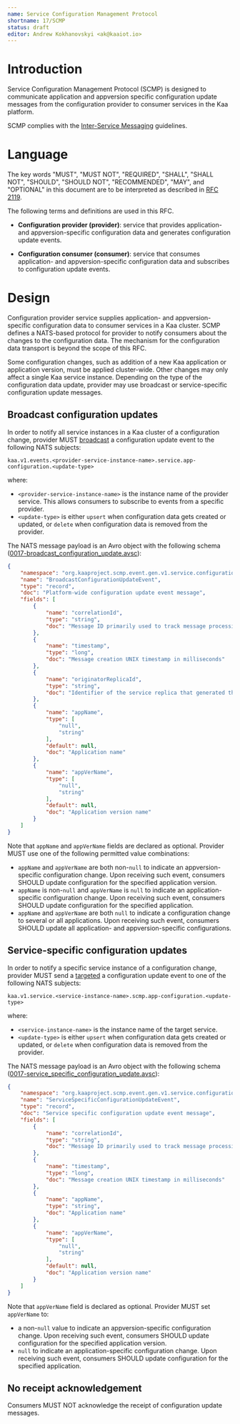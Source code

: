 ```yaml
---
name: Service Configuration Management Protocol
shortname: 17/SCMP
status: draft
editor: Andrew Kokhanovskyi <ak@kaaiot.io>
---
```


<!-- toc -->


# Introduction

Service Configuration Management Protocol (SCMP) is designed to communicate application and appversion specific configuration update messages from the configuration provider to consumer services in the Kaa platform.

SCMP complies with the [Inter-Service Messaging](/0003/README.md) guidelines.


# Language

The key words "MUST", "MUST NOT", "REQUIRED", "SHALL", "SHALL NOT", "SHOULD", "SHOULD NOT", "RECOMMENDED", "MAY", and "OPTIONAL" in this document are to be interpreted as described in [RFC 2119](https://tools.ietf.org/html/rfc2119).

The following terms and definitions are used in this RFC.

- **Configuration provider (provider)**: service that provides application- and appversion-specific configuration data and generates configuration update events.

- **Configuration consumer (consumer)**: service that consumes application- and appversion-specific configuration data and subscribes to configuration update events.


# Design

Configuration provider service supplies application- and appversion-specific configuration data to consumer services in a Kaa cluster.
SCMP defines a NATS-based protocol for provider to notify consumers about the changes to the configuration data.
The mechanism for the configuration data transport is beyond the scope of this RFC.

Some configuration changes, such as addition of a new Kaa application or application version, must be applied cluster-wide.
Other changes may only affect a single Kaa service instance.
Depending on the type of the configuration data update, provider may use broadcast or service-specific configuration update messages.


## Broadcast configuration updates

In order to notify all service instances in a Kaa cluster of a configuration change, provider MUST [broadcast](/0003/README.md#broadcast-messaging) a configuration update event to the following NATS subjects:

```
kaa.v1.events.<provider-service-instance-name>.service.app-configuration.<update-type>
```

where:
- `<provider-service-instance-name>` is the instance name of the provider service.
This allows consumers to subscribe to events from a specific provider.
- `<update-type>` is either `upsert` when configuration data gets created or updated, or `delete` when configuration data is removed from the provider.

The NATS message payload is an Avro object with the following schema ([0017-broadcast_configuration_update.avsc](./0017-broadcast_configuration_update.avsc)):

```json
{
    "namespace": "org.kaaproject.scmp.event.gen.v1.service.configuration",
    "name": "BroadcastConfigurationUpdateEvent",
    "type": "record",
    "doc": "Platform-wide configuration update event message",
    "fields": [
        {
            "name": "correlationId",
            "type": "string",
            "doc": "Message ID primarily used to track message processing across services"
        },
        {
            "name": "timestamp",
            "type": "long",
            "doc": "Message creation UNIX timestamp in milliseconds"
        },
        {
            "name": "originatorReplicaId",
            "type": "string",
            "doc": "Identifier of the service replica that generated the event"
        },
        {
            "name": "appName",
            "type": [
                "null",
                "string"
            ],
            "default": null,
            "doc": "Application name"
        },
        {
            "name": "appVerName",
            "type": [
                "null",
                "string"
            ],
            "default": null,
            "doc": "Application version name"
        }
    ]
}
```

Note that `appName` and `appVerName` fields are declared as optional.
Provider MUST use one of the following permitted value combinations:
- `appName` and `appVerName` are both non-`null` to indicate an appversion-specific configuration change.
  Upon receiving such event, consumers SHOULD update configuration for the specified application version.
- `appName` is non-`null` and `appVerName` is `null` to indicate an application-specific configuration change.
  Upon receiving such event, consumers SHOULD update configuration for the specified application.
- `appName` and `appVerName` are both `null` to indicate a configuration change to several or all applications.
  Upon receiving such event, consumers SHOULD update all application- and appversion-specific configurations.


## Service-specific configuration updates

In order to notify a specific service instance of a configuration change, provider MUST send a [targeted](/0003/README.md#broadcast-messaging) a configuration update event to one of the following NATS subjects:

```
kaa.v1.service.<service-instance-name>.scmp.app-configuration.<update-type>
```

where:
- `<service-instance-name>` is the instance name of the target service.
- `<update-type>` is either `upsert` when configuration data gets created or updated, or `delete` when configuration data is removed from the provider.

The NATS message payload is an Avro object with the following schema ([0017-service_specific_configuration_update.avsc](./0017-service_specific_configuration_update.avsc)):

```json
{
    "namespace": "org.kaaproject.scmp.event.gen.v1.service.configuration",
    "name": "ServiceSpecificConfigurationUpdateEvent",
    "type": "record",
    "doc": "Service specific configuration update event message",
    "fields": [
        {
            "name": "correlationId",
            "type": "string",
            "doc": "Message ID primarily used to track message processing across services"
        },
        {
            "name": "timestamp",
            "type": "long",
            "doc": "Message creation UNIX timestamp in milliseconds"
        },
        {
            "name": "appName",
            "type": "string",
            "doc": "Application name"
        },
        {
            "name": "appVerName",
            "type": [
                "null",
                "string"
            ],
            "default": null,
            "doc": "Application version name"
        }
    ]
}
```

Note that `appVerName` field is declared as optional.
Provider MUST set `appVerName` to:
- a non-`null` value to indicate an appversion-specific configuration change.
  Upon receiving such event, consumers SHOULD update configuration for the specified application version.
- `null` to indicate an application-specific configuration change.
  Upon receiving such event, consumers SHOULD update configuration for the specified application.


## No receipt acknowledgement

Consumers MUST NOT acknowledge the receipt of configuration update messages.

